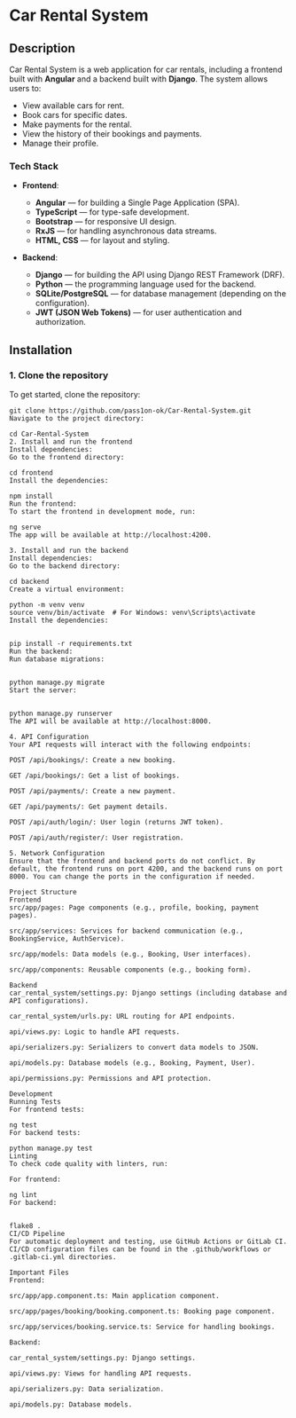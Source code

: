 # Car Rental System

## Description

Car Rental System is a web application for car rentals, including a frontend built with **Angular** and a backend built with **Django**. The system allows users to:

- View available cars for rent.
- Book cars for specific dates.
- Make payments for the rental.
- View the history of their bookings and payments.
- Manage their profile.

### Tech Stack

- **Frontend**:
  - **Angular** — for building a Single Page Application (SPA).
  - **TypeScript** — for type-safe development.
  - **Bootstrap** — for responsive UI design.
  - **RxJS** — for handling asynchronous data streams.
  - **HTML, CSS** — for layout and styling.

- **Backend**:
  - **Django** — for building the API using Django REST Framework (DRF).
  - **Python** — the programming language used for the backend.
  - **SQLite/PostgreSQL** — for database management (depending on the configuration).
  - **JWT (JSON Web Tokens)** — for user authentication and authorization.

## Installation

### 1. Clone the repository

To get started, clone the repository:

```
git clone https://github.com/pass1on-ok/Car-Rental-System.git
Navigate to the project directory:

cd Car-Rental-System
2. Install and run the frontend
Install dependencies:
Go to the frontend directory:

cd frontend
Install the dependencies:

npm install
Run the frontend:
To start the frontend in development mode, run:

ng serve
The app will be available at http://localhost:4200.

3. Install and run the backend
Install dependencies:
Go to the backend directory:

cd backend
Create a virtual environment:

python -m venv venv
source venv/bin/activate  # For Windows: venv\Scripts\activate
Install the dependencies:


pip install -r requirements.txt
Run the backend:
Run database migrations:


python manage.py migrate
Start the server:


python manage.py runserver
The API will be available at http://localhost:8000.

4. API Configuration
Your API requests will interact with the following endpoints:

POST /api/bookings/: Create a new booking.

GET /api/bookings/: Get a list of bookings.

POST /api/payments/: Create a new payment.

GET /api/payments/: Get payment details.

POST /api/auth/login/: User login (returns JWT token).

POST /api/auth/register/: User registration.

5. Network Configuration
Ensure that the frontend and backend ports do not conflict. By default, the frontend runs on port 4200, and the backend runs on port 8000. You can change the ports in the configuration if needed.

Project Structure
Frontend
src/app/pages: Page components (e.g., profile, booking, payment pages).

src/app/services: Services for backend communication (e.g., BookingService, AuthService).

src/app/models: Data models (e.g., Booking, User interfaces).

src/app/components: Reusable components (e.g., booking form).

Backend
car_rental_system/settings.py: Django settings (including database and API configurations).

car_rental_system/urls.py: URL routing for API endpoints.

api/views.py: Logic to handle API requests.

api/serializers.py: Serializers to convert data models to JSON.

api/models.py: Database models (e.g., Booking, Payment, User).

api/permissions.py: Permissions and API protection.

Development
Running Tests
For frontend tests:

ng test
For backend tests:

python manage.py test
Linting
To check code quality with linters, run:

For frontend:

ng lint
For backend:


flake8 .
CI/CD Pipeline
For automatic deployment and testing, use GitHub Actions or GitLab CI. CI/CD configuration files can be found in the .github/workflows or .gitlab-ci.yml directories.

Important Files
Frontend:

src/app/app.component.ts: Main application component.

src/app/pages/booking/booking.component.ts: Booking page component.

src/app/services/booking.service.ts: Service for handling bookings.

Backend:

car_rental_system/settings.py: Django settings.

api/views.py: Views for handling API requests.

api/serializers.py: Data serialization.

api/models.py: Database models.
